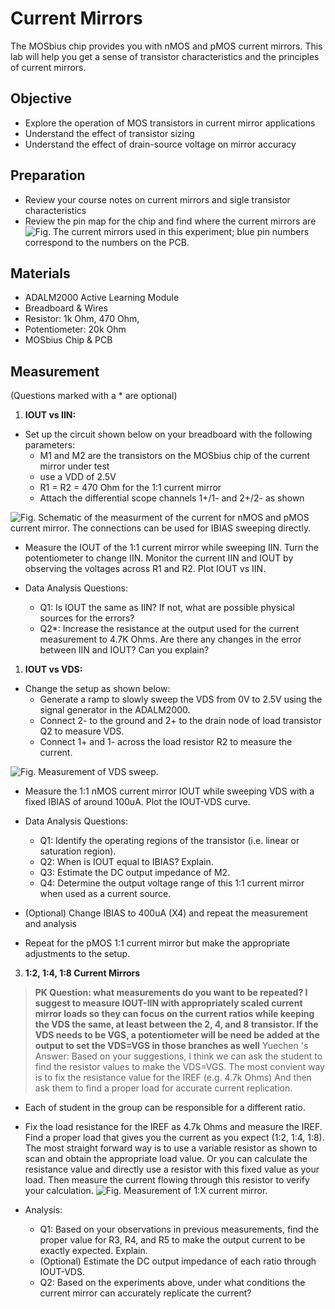 # Current Mirrors
 The MOSbius chip provides you with nMOS and pMOS current mirrors. This lab will help you get a sense of transistor characteristics and the principles of current mirrors. 


## Objective

* Explore the operation of MOS transistors in current mirror applications
* Understand the effect of transistor sizing
* Understand the effect of drain-source voltage on mirror accuracy

## Preparation

* Review your course notes on current mirrors and sigle transistor characteristics 
* Review the pin map for the chip and find where the current mirrors are
![<em>Fig.</em> The current mirrors used in this experiment; blue pin numbers correspond to the numbers on the PCB.](img/Current_Mirror.png)

## Materials
* ADALM2000 Active Learning Module
* Breadboard & Wires
* Resistor: 1k Ohm, 470 Ohm, 
* Potentiometer: 20k Ohm
* MOSbius Chip & PCB

## Measurement
(Questions marked with a * are optional)
1. **IOUT vs IIN:**
- Set up the circuit shown below on your breadboard with the following parameters:
    - M1 and M2 are the transistors on the MOSbius chip of the current mirror under test  
    - use a VDD of 2.5V
    - R1 = R2 = 470 Ohm for the 1:1 current mirror 
    - Attach the differential scope channels 1+/1- and 2+/2- as shown

![<em>Fig.</em> Schematic of the measurment of the current for nMOS and pMOS current mirror. The connections can be used for IBIAS sweeping directly.](img/How_to_measure_current.png)

- Measure the IOUT of the 1:1 current mirror while sweeping IIN. Turn the potentiometer to change IIN. Monitor the current IIN and IOUT by observing the voltages across R1 and R2.  Plot IOUT vs IIN. 

- Data Analysis Questions: 
    - Q1: Is IOUT the same as IIN? If not, what are possible physical sources for the errors? 
    - Q2*: Increase the resistance at the output used for the current measurement to 4.7K Ohms. Are there any changes in the error between IIN and IOUT? Can you explain? 

1. **IOUT vs VDS:** 
- Change the setup as shown below: 
    - Generate a ramp to slowly sweep the VDS from 0V to 2.5V using the signal generator in the ADALM2000. 
    - Connect 2- to the ground and 2+ to the drain node of load transistor Q2 to measure VDS. 
    - Connect 1+  and 1- across the load resistor R2 to measure the current. 


![<em>Fig.</em> Measurement of VDS sweep.](img/How_to_measure_VDS_sweep.png)

- Measure the 1:1 nMOS current mirror IOUT while sweeping VDS with a fixed IBIAS of around 100uA. Plot the IOUT-VDS curve.

- Data Analysis Questions:
    - Q1: Identify the operating regions of the transistor (i.e. linear or saturation region).
    - Q2: When is IOUT equal to IBIAS? Explain.
    - Q3: Estimate the DC output impedance of M2.
    - Q4: Determine the output voltage range of this 1:1 current mirror when used as a current source.

- (Optional) Change IBIAS to 400uA (X4) and repeat the measurement and analysis

- Repeat for the pMOS 1:1 current mirror but make the appropriate adjustments to the setup. 

3. **1:2, 1:4, 1:8 Current Mirrors**

> **PK Question: what measurements do you want to be repeated? I suggest to measure IOUT-IIN with appropriately scaled current mirror loads so they can focus on the current ratios while keeping the VDS the same, at least between the 2, 4, and 8 transistor. If the VDS needs to be VGS, a potentiometer will be need be added at the output to set the VDS=VGS in those branches as well**
> Yuechen 's Answer: Based on your suggestions, I think we can ask the student to find the resistor values to make the VDS=VGS. The most convient way is to fix the resistance value for the IREF (e.g. 4.7k Ohms) And then ask them to find a proper load for accurate current replication. 


-  Each of student in the group can be responsible for a different ratio. 
-  Fix the load resistance for the IREF as 4.7k Ohms and measure the IREF. Find a proper load that gives you the current as you expect (1:2, 1:4, 1:8). The most straight forward way is to use a variable resistor as shown to scan and obtain the appropriate load value. Or you can calculate the resistance value and directly use a resistor with this fixed value as your load. Then measure the current flowing through this resistor to verify your calculation. ![<em>Fig.</em> Measurement of 1:X current mirror.](img/NMOS_sweep_load_1_X.png)

- Analysis:
    - Q1: Based on your observations in previous measurements, find the proper value for R3, R4, and R5 to make the output current to be exactly expected. Explain. 
    - (Optional) Estimate the DC output impedance of each ratio through IOUT-VDS.
    - Q2: Based on the experiments above, under what conditions the current mirror can accurately replicate the current? 


